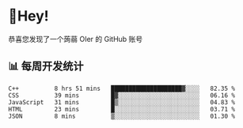 # 👋Hey!
恭喜您发现了一个蒟蒻 OIer 的 GitHub 账号

## 📊 每周开发统计
<!--START_SECTION:waka-->
```text
C++          8 hrs 51 mins   ████████████████████▓░░░░   82.35 % 
CSS          39 mins         █▓░░░░░░░░░░░░░░░░░░░░░░░   06.16 % 
JavaScript   31 mins         █▒░░░░░░░░░░░░░░░░░░░░░░░   04.83 % 
HTML         23 mins         █░░░░░░░░░░░░░░░░░░░░░░░░   03.71 % 
JSON         8 mins          ▒░░░░░░░░░░░░░░░░░░░░░░░░   01.30 % 
```
<!--END_SECTION:waka-->
